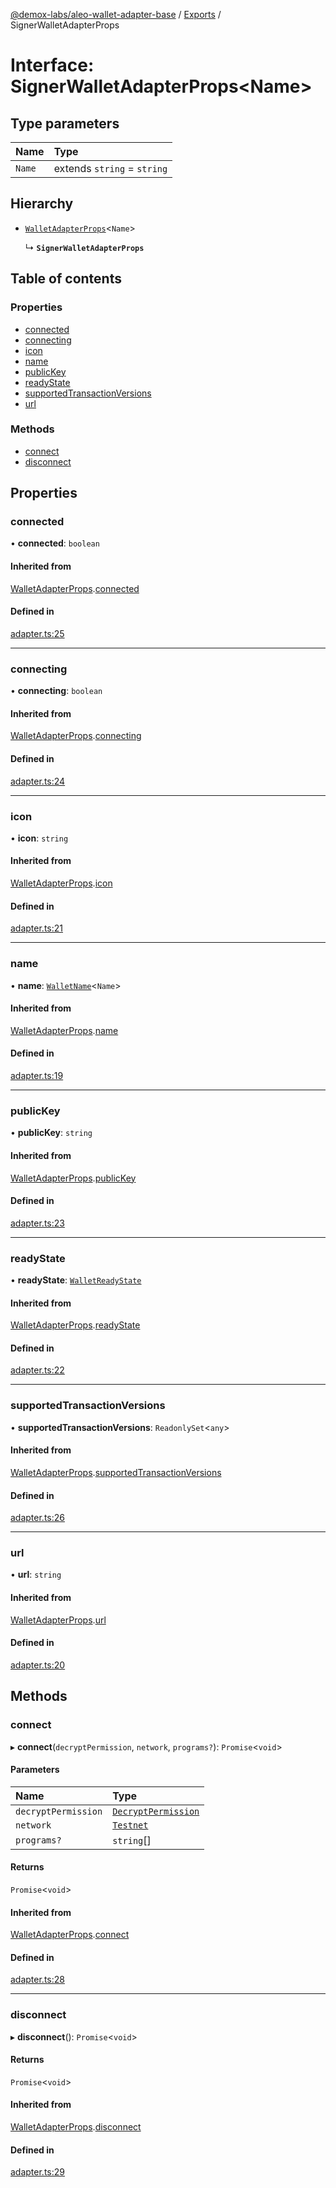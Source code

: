 [@demox-labs/aleo-wallet-adapter-base](../README.md) / [Exports](../modules.md) / SignerWalletAdapterProps

# Interface: SignerWalletAdapterProps<Name\>

## Type parameters

| Name | Type |
| :------ | :------ |
| `Name` | extends `string` = `string` |

## Hierarchy

- [`WalletAdapterProps`](WalletAdapterProps.md)<`Name`\>

  ↳ **`SignerWalletAdapterProps`**

## Table of contents

### Properties

- [connected](SignerWalletAdapterProps.md#connected)
- [connecting](SignerWalletAdapterProps.md#connecting)
- [icon](SignerWalletAdapterProps.md#icon)
- [name](SignerWalletAdapterProps.md#name)
- [publicKey](SignerWalletAdapterProps.md#publickey)
- [readyState](SignerWalletAdapterProps.md#readystate)
- [supportedTransactionVersions](SignerWalletAdapterProps.md#supportedtransactionversions)
- [url](SignerWalletAdapterProps.md#url)

### Methods

- [connect](SignerWalletAdapterProps.md#connect)
- [disconnect](SignerWalletAdapterProps.md#disconnect)

## Properties

### connected

• **connected**: `boolean`

#### Inherited from

[WalletAdapterProps](WalletAdapterProps.md).[connected](WalletAdapterProps.md#connected)

#### Defined in

[adapter.ts:25](https://github.com/demox-labs/leo-wallet-adapter/blob/4e84099/packages/core/base/adapter.ts#L25)

___

### connecting

• **connecting**: `boolean`

#### Inherited from

[WalletAdapterProps](WalletAdapterProps.md).[connecting](WalletAdapterProps.md#connecting)

#### Defined in

[adapter.ts:24](https://github.com/demox-labs/leo-wallet-adapter/blob/4e84099/packages/core/base/adapter.ts#L24)

___

### icon

• **icon**: `string`

#### Inherited from

[WalletAdapterProps](WalletAdapterProps.md).[icon](WalletAdapterProps.md#icon)

#### Defined in

[adapter.ts:21](https://github.com/demox-labs/leo-wallet-adapter/blob/4e84099/packages/core/base/adapter.ts#L21)

___

### name

• **name**: [`WalletName`](../modules.md#walletname)<`Name`\>

#### Inherited from

[WalletAdapterProps](WalletAdapterProps.md).[name](WalletAdapterProps.md#name)

#### Defined in

[adapter.ts:19](https://github.com/demox-labs/leo-wallet-adapter/blob/4e84099/packages/core/base/adapter.ts#L19)

___

### publicKey

• **publicKey**: `string`

#### Inherited from

[WalletAdapterProps](WalletAdapterProps.md).[publicKey](WalletAdapterProps.md#publickey)

#### Defined in

[adapter.ts:23](https://github.com/demox-labs/leo-wallet-adapter/blob/4e84099/packages/core/base/adapter.ts#L23)

___

### readyState

• **readyState**: [`WalletReadyState`](../enums/WalletReadyState.md)

#### Inherited from

[WalletAdapterProps](WalletAdapterProps.md).[readyState](WalletAdapterProps.md#readystate)

#### Defined in

[adapter.ts:22](https://github.com/demox-labs/leo-wallet-adapter/blob/4e84099/packages/core/base/adapter.ts#L22)

___

### supportedTransactionVersions

• **supportedTransactionVersions**: `ReadonlySet`<`any`\>

#### Inherited from

[WalletAdapterProps](WalletAdapterProps.md).[supportedTransactionVersions](WalletAdapterProps.md#supportedtransactionversions)

#### Defined in

[adapter.ts:26](https://github.com/demox-labs/leo-wallet-adapter/blob/4e84099/packages/core/base/adapter.ts#L26)

___

### url

• **url**: `string`

#### Inherited from

[WalletAdapterProps](WalletAdapterProps.md).[url](WalletAdapterProps.md#url)

#### Defined in

[adapter.ts:20](https://github.com/demox-labs/leo-wallet-adapter/blob/4e84099/packages/core/base/adapter.ts#L20)

## Methods

### connect

▸ **connect**(`decryptPermission`, `network`, `programs?`): `Promise`<`void`\>

#### Parameters

| Name | Type |
| :------ | :------ |
| `decryptPermission` | [`DecryptPermission`](../enums/DecryptPermission.md) |
| `network` | [`Testnet`](../enums/WalletAdapterNetwork.md#testnet) |
| `programs?` | `string`[] |

#### Returns

`Promise`<`void`\>

#### Inherited from

[WalletAdapterProps](WalletAdapterProps.md).[connect](WalletAdapterProps.md#connect)

#### Defined in

[adapter.ts:28](https://github.com/demox-labs/leo-wallet-adapter/blob/4e84099/packages/core/base/adapter.ts#L28)

___

### disconnect

▸ **disconnect**(): `Promise`<`void`\>

#### Returns

`Promise`<`void`\>

#### Inherited from

[WalletAdapterProps](WalletAdapterProps.md).[disconnect](WalletAdapterProps.md#disconnect)

#### Defined in

[adapter.ts:29](https://github.com/demox-labs/leo-wallet-adapter/blob/4e84099/packages/core/base/adapter.ts#L29)
